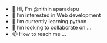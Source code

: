 - 👋 Hi, I’m @nithin aparadapu
- 👀 I’m interested in Web development 
- 🌱 I’m currently learning python 
- 💞️ I’m looking to collaborate on ...
- 📫 How to reach me ...

<!---
nithin282004/nithin282004 is a ✨ special ✨ repository because its `README.md` (this file) appears on your GitHub profile.
You can click the Preview link to take a look at your changes.
--->
